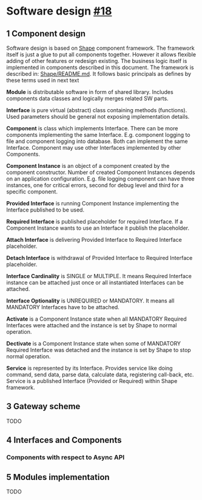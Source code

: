 # Software design [#18](https://gitlab.iqrfsdk.org/gateway/iqrf-daemon/issues/18)


## 1 Component design

Software design is based on [Shape](https://github.com/logimic/shape) component framework.
The framework itself is just a glue to put all components together. However it allows flexible adding of other features or redesign existing.  The business logic itself is implemented in components described in this document.
The framework is described in: [Shape/README.md](https://github.com/logimic/shape/blob/master/README.md). It follows basic principals as defines by these terms used in next text

**Module** is distributable software in form of shared library. Includes components data classes and logically merges related SW parts.

**Interface** is pure virtual (abstract) class containing methods (functions). Used parameters should be general not exposing implementation details.

**Component** is class which implements Interface. There can be more components implementing the same Interface. E.g. component logging to file and component logging into database. Both can implement the same Interface. Component may use other Interfaces implemented by other Components.

**Component Instance** is an object of a component created by the component constructor. Number of created Component Instances depends on an application configuration. E.g. file logging component can have three instances, one for critical errors, second for debug level and third for a specific component.

**Provided Interface** is running Component Instance implementing the Interface published to be used.

**Required Interface** is published placeholder for required Interface. If a Component Instance wants to use an Interface it publish the placeholder.

**Attach Interface** is delivering Provided Interface to Required Interface placeholder.

**Detach Interface** is withdrawal of Provided Interface to Required Interface placeholder.

**Interface Cardinality** is SINGLE or MULTIPLE. It means Required Interface instance can be attached just once or all instantiated Interfaces can be attached.

**Interface Optionality** is UNREQUIRED or MANDATORY. It means all MANDATORY Interfaces have to be attached.

**Activate** is a Component Instance state when all MANDATORY Required Interfaces were attached and the instance is set by Shape to normal operation.

**Dectivate** is a Component Instance state when some of MANDATORY Required Interface was detached and the instance is set by Shape to stop normal operation.

**Service** is represented by its Interface. Provides service like doing command, send data, parse data, calculate data, registering call-back, etc. Service is a published Interface (Provided or Required) within Shape framework.

## 3 Gateway scheme

TODO

## 4 Interfaces and Components

### Components with respect to Async API


## 5 Modules implementation

TODO

